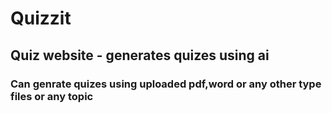 # Quizzit
## Quiz website - generates quizes using ai 
### Can genrate quizes using uploaded pdf,word or any other type files or any topic
